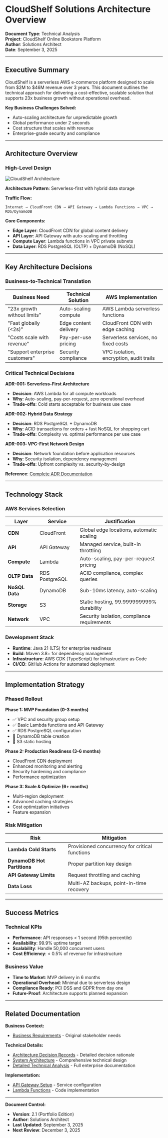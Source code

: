 # CloudShelf Solutions Architecture Overview

**Document Type**: Technical Analysis  
**Project**: CloudShelf Online Bookstore Platform  
**Author**: Solutions Architect  
**Date**: September 3, 2025

---

## Executive Summary

CloudShelf is a serverless AWS e-commerce platform designed to scale from $2M to $46M revenue over 3 years. This document outlines the technical approach for delivering a cost-effective, scalable solution that supports 23x business growth without operational overhead.

**Key Business Challenges Solved:**

- Auto-scaling architecture for unpredictable growth
- Global performance under 2 seconds
- Cost structure that scales with revenue
- Enterprise-grade security and compliance

---

## Architecture Overview

### High-Level Design

![CloudShelf Architecture](../architecture/diagrams/cloudshelf-high-level-architecture.png)

**Architecture Pattern**: Serverless-first with hybrid data storage

**Traffic Flow:**

```
Internet → CloudFront CDN → API Gateway → Lambda Functions → VPC → RDS/DynamoDB
```

**Core Components:**

- **Edge Layer**: CloudFront CDN for global content delivery
- **API Layer**: API Gateway with auto-scaling and throttling
- **Compute Layer**: Lambda functions in VPC private subnets
- **Data Layer**: RDS PostgreSQL (OLTP) + DynamoDB (NoSQL)

---

## Key Architecture Decisions

### Business-to-Technical Translation

| **Business Need**              | **Technical Solution** | **AWS Implementation**                  |
| ------------------------------ | ---------------------- | --------------------------------------- |
| "23x growth without limits"    | Auto-scaling compute   | AWS Lambda serverless functions         |
| "Fast globally (<2s)"          | Edge content delivery  | CloudFront CDN with edge caching        |
| "Costs scale with revenue"     | Pay-per-use pricing    | Serverless services, no fixed costs     |
| "Support enterprise customers" | Security compliance    | VPC isolation, encryption, audit trails |

### Critical Technical Decisions

**ADR-001: Serverless-First Architecture**

- **Decision**: AWS Lambda for all compute workloads
- **Why**: Auto-scaling, pay-per-request, zero operational overhead
- **Trade-offs**: Cold starts acceptable for business use case

**ADR-002: Hybrid Data Strategy**

- **Decision**: RDS PostgreSQL + DynamoDB
- **Why**: ACID transactions for orders + fast NoSQL for shopping cart
- **Trade-offs**: Complexity vs. optimal performance per use case

**ADR-003: VPC-First Network Design**

- **Decision**: Network foundation before application resources
- **Why**: Security isolation, dependency management
- **Trade-offs**: Upfront complexity vs. security-by-design

**Reference**: [Complete ADR Documentation](../architecture/cloudshelf-architecture-decisions.md)

---

## Technology Stack

### AWS Services Selection

| **Layer**      | **Service**    | **Justification**                           |
| -------------- | -------------- | ------------------------------------------- |
| **CDN**        | CloudFront     | Global edge locations, automatic scaling    |
| **API**        | API Gateway    | Managed service, built-in throttling        |
| **Compute**    | Lambda         | Auto-scaling, pay-per-request pricing       |
| **OLTP Data**  | RDS PostgreSQL | ACID compliance, complex queries            |
| **NoSQL Data** | DynamoDB       | Sub-10ms latency, auto-scaling              |
| **Storage**    | S3             | Static hosting, 99.999999999% durability    |
| **Network**    | VPC            | Security isolation, compliance requirements |

### Development Stack

- **Runtime**: Java 21 (LTS) for enterprise readiness
- **Build**: Maven 3.8+ for dependency management
- **Infrastructure**: AWS CDK (TypeScript) for Infrastructure as Code
- **CI/CD**: GitHub Actions for automated deployment

---

## Implementation Strategy

### Phased Rollout

**Phase 1: MVP Foundation (0-3 months)**

- ✅ VPC and security group setup
- ✅ Basic Lambda functions and API Gateway
- ✅ RDS PostgreSQL configuration
- 🔄 DynamoDB table creation
- 🔄 S3 static hosting

**Phase 2: Production Readiness (3-6 months)**

- CloudFront CDN deployment
- Enhanced monitoring and alerting
- Security hardening and compliance
- Performance optimization

**Phase 3: Scale & Optimize (6+ months)**

- Multi-region deployment
- Advanced caching strategies
- Cost optimization initiatives
- Feature expansion

### Risk Mitigation

| **Risk**                    | **Mitigation**                                 |
| --------------------------- | ---------------------------------------------- |
| **Lambda Cold Starts**      | Provisioned concurrency for critical functions |
| **DynamoDB Hot Partitions** | Proper partition key design                    |
| **API Gateway Limits**      | Request throttling and caching                 |
| **Data Loss**               | Multi-AZ backups, point-in-time recovery       |

---

## Success Metrics

### Technical KPIs

- **Performance**: API responses < 1 second (95th percentile)
- **Availability**: 99.9% uptime target
- **Scalability**: Handle 50,000 concurrent users
- **Cost Efficiency**: < 0.5% of revenue for infrastructure

### Business Value

- **Time to Market**: MVP delivery in 6 months
- **Operational Overhead**: Minimal due to serverless design
- **Compliance Ready**: PCI DSS and GDPR from day one
- **Future-Proof**: Architecture supports planned expansion

---

## Related Documentation

**Business Context:**

- [Business Requirements](./cloudshelf-business-requirements.md) - Original stakeholder needs

**Technical Details:**

- [Architecture Decision Records](../architecture/cloudshelf-architecture-decisions.md) - Detailed decision rationale
- [System Architecture](../architecture/cloudshelf-system-architecture.md) - Comprehensive technical design
- [Detailed Technical Analysis](./cloudshelf-technical-analysis-detailed.md) - Full enterprise documentation

**Implementation:**

- [API Gateway Setup](../architecture/apigateway/cloudshelf-apigateway-setup.md) - Service configuration
- [Lambda Functions](../../src/lambda/README.md) - Code implementation

---

**Document Control:**

- **Version**: 2.1 (Portfolio Edition)
- **Author**: Solutions Architect
- **Last Updated**: September 3, 2025
- **Next Review**: December 3, 2025
